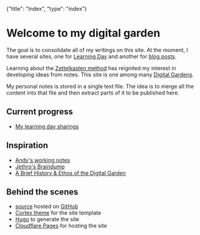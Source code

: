 {"title": "Index", "type": "index"}

# Welcome to my digital garden

The goal is to consolidate all of my writings on this site. At the moment, I
have several sites, one for [Learning Day](https://www.facebook.com/groups/praxiumlearning)
and another for [blog posts](https://blog.melvinzhang.net/).

Learning about the [Zettelkasten method](https://en.wikipedia.org/wiki/Zettelkasten)
has reignited my interest in developing ideas from notes. This site is one among many
[Digital Gardens](https://github.com/MaggieAppleton/digital-gardeners#digital-garden-directory).

My personal notes is stored in a single text file. The idea is to merge all the
content into that file and then extract parts of it to be published here.

## Current progress
* [My learning day sharings](/posts/learning_day)

## Inspiration
* [Andy's working notes](https://notes.andymatuschak.org/)
* [Jethro's Braindump](https://braindump.jethro.dev/)
* [A Brief History & Ethos of the Digital Garden](https://maggieappleton.com/garden-history)

## Behind the scenes
* [source](https://github.com/melvinzhang/garden) hosted on [GitHub](https://github.com/)
* [Cortex theme](https://github.com/jethrokuan/cortex) for the site template
* [Hugo](https://gohugo.io/) to generate the site
* [Cloudflare Pages](https://pages.cloudflare.com/) for hosting the site
